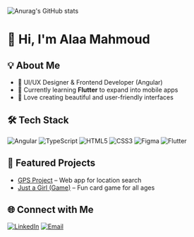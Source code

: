 ![Anurag's GitHub stats](https://github-readme-stats.vercel.app/api?username=AlaaMahmoud&show_icons=true&theme=dark)
# 👋 Hi, I'm Alaa Mahmoud  

## 💡 About Me
- 🎨 UI/UX Designer & Frontend Developer (Angular)  
- 📱 Currently learning **Flutter** to expand into mobile apps  
- 🌱 Love creating beautiful and user-friendly interfaces  

## 🛠 Tech Stack
![Angular](https://img.shields.io/badge/-Angular-DD0031?logo=angular&logoColor=white&style=flat)
![TypeScript](https://img.shields.io/badge/-TypeScript-3178C6?logo=typescript&logoColor=white&style=flat)
![HTML5](https://img.shields.io/badge/-HTML5-E34F26?logo=html5&logoColor=white&style=flat)
![CSS3](https://img.shields.io/badge/-CSS3-1572B6?logo=css3&logoColor=white&style=flat)
![Figma](https://img.shields.io/badge/-Figma-F24E1E?logo=figma&logoColor=white&style=flat)
![Flutter](https://img.shields.io/badge/-Flutter-02569B?logo=flutter&logoColor=white&style=flat)

## 🚀 Featured Projects
- [GPS Project](https://github.com/username/gps-project) – Web app for location search  
- [Just a Girl (Game)](https://github.com/username/just-a-girl) – Fun card game for all ages  

## 🌐 Connect with Me
[![LinkedIn](https://img.shields.io/badge/-LinkedIn-0A66C2?logo=linkedin&logoColor=white)](https://linkedin.com/in/alaa-mahmoud)
[![Email](https://img.shields.io/badge/-Email-D14836?logo=gmail&logoColor=white)](mailto:yourmail@gmail.com)
